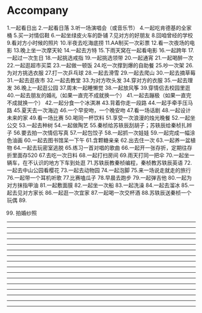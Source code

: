 # Accompany

1.一起看日出
2.一起看日落
3.听一场演唱会（或音乐节）
4.一起吃肯德基的全家桶
5.买一对情侣鞋
6.一起坐绿皮火车的卧铺
7.见对方的好朋友
8.回咱曾经的学校
9.看对方小时候的照片
10.半夜去吃海底捞
11.AA制买一次彩票
12.看一次夜场的电影
13.晚上坐一次摩天轮
14.一起去方特
15.下雨天窝在一起看电影
16.一起跨年
17.一起过一次生日
18.一起挑选戒指
19.一起挑选领带
20.一起通宵
21.一起喝醉一次
22.一起逛超市买菜
23.一起做一顿饭
24.吃一次撑到爆的自助餐
25.吵一次架
26.为对方挑选衣服
27.打一次乒乓球
28.一起去滑雪
29.一起去爬山
30.一起去摘草莓
31.一起去逛夜市
32.一起去教堂
33.为对方吹头发
34.穿对方的衣服
35.一起去理发
36.晚上一起逛公园
37.周末一起睡懒觉
38.一起放风筝
39.穿情侣去校园里逛
40.一起去朋友的婚礼（如果一直完不成就换一个）
41.一起去蹦极（如果一直完不成就换一个）
42.一起分食一个冰淇淋
43.背着你走一段路
44.一起手牵手压马路
45.夏天去一次海边
46.一个早安吻，一个晚安吻
47.看一场话剧
48.一起设计未来的家
49.看一场比赛
50.喝同一杯饮料
51.享受一次浪漫的烛光晚餐
52.一起坐公交
53.一起去种树
54.一起做陶艺
55.秦桢给苏轶辰刮胡子；苏轶辰给秦桢扎辫子
56.要去拍一次情侣写真
57.一起包饺子
58.一起抓一次娃娃
59.一起完成一幅涂色油画
60.一起去图书馆呆一下午
61.含颗糖亲亲
62.出去住一次
63.一起养一盆植物
64.一起去玩密室逃脱
65.练习一首对唱的歌曲
66.一起开一张存折，定期往存折里面存520
67.去吃一次日料
68.一起打扫房间
69.雨天打同一把伞
70.一起坐一辆车，在不认识的地方下车到处逛
71.苏轶辰教秦桢编程，秦桢教苏轶辰英语
72.一起去中山公园看樱花
73.一起去动物园
74.一起泡脚
75.来一场说走就走的旅行
76.一起带一个耳机听歌
77.比赛嗑瓜子
78.早晨去跑步
79.一起弹吉他
80.一起为对方抹指甲油
81.一起敷面膜
82.一起坐一次船
83.一起洗澡
84.一起去溜冰
85.一起去见对方家长
86.一起逛一次宜家
87.一起喝一次交杯酒
88.苏轶辰送秦桢一个玩偶
89.

99. 拍婚纱照



**************************************************************************************************************************
**************************************************************************************************************************
*****   *************    **************    ************           ****           *****  **********  **********   ********* 
*****  *   ********  *   *************  **  ***********  ********  ***  ********  *****  ********  ***********   ********* 
*****  ***  ******  ***  ************  ****  **********  ********  ***  ********  ******  ******  ************   ********* 
*****  *****  ***  ****  ***********  *******  ********  *******  ****  *******  ********  ****  *************   ********* 
*****  ******  *  *****  **********             *******  *****  ******  *****  ***********  **  **************   ********* 
*****  *******   ******  *********  ***********  ******        *******        *************    ***************   ********* 
*****  ****************  ********  *************  *****  *****  ******  *****  *************  ****************   *********
*****  ****************  *******  ***************  ****  ******  *****  ******  ************  ****************   ********* 
*****  ****************  ******  *****************  ***  *******  ****  *******  ***********  **************************** 
*****  ****************  *****  *******************  **  ********  ***  ********  **********  ****************   ********* 
*****  ****************  ****  *********************  *  *********  **  *********  *********  ****************   ********* 
**************************************************************************************************************************
**************************************************************************************************************************
**************************************************************************************************************************

